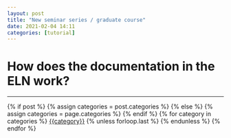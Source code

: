 ```yaml
---
layout: post
title: "New seminar series / graduate course"
date: 2021-02-04 14:11
categories: [tutorial]
---
```


# How does the documentation in the ELN work? 


<hr>

<div class="post-categories">
  {% if post %}
    {% assign categories = post.categories %}
  {% else %}
    {% assign categories = page.categories %}
  {% endif %}
  {% for category in categories %}
  <a href="{{site.baseurl}}/categories/#{{category|slugize}}">{{category}}</a>
  {% unless forloop.last %}&nbsp;{% endunless %}
  {% endfor %}
</div>
